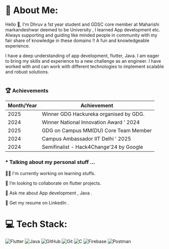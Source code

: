 # 💫 About Me:


Hello 👋, I'm Dhruv a 1st year student and GDSC core member at Maharishi markandeshwar deemed to be University , I learned App development etc. Always supporting and guiding like minded people in community with my fair share of knowledge in these domains !! A fun and  knowledgeable experience.

I have a deep understanding of app development, flutter, Java. I am eager to bring my skills and experience to a new challenge as an engineer. I have worked with and can work with different technologies to implement scalable and robust solutions.<br><br>


### 🏆  Achievements

| Month/Year     | Achievement                               |
|---------------|------------------------------------------|
| 2025    |  Winner  GDG Hackureka organised by GDG.                             |
| 2024   | Winner National Innovation Award ' 2024         |
| 2025   | GDG on Campus MM(DU) Core Team Member         |
| 2024          | Campus Ambassador IIT Delhi ' 2025  |
| 2024          | Semifinalist - Hack4Change'24 by Google  |




### * Talking about my personal stuff ...


  👨‍💻 I'm currently working on learning stuffs.

  👯 I’m looking to collaborate on flutter projects.

  💬 Ask me about App development , Java .

  📄 Get my resume on LinkedIn .
  
  


# 💻 Tech Stack:
![Flutter](https://img.shields.io/badge/Flutter-%2302569B.svg?style=for-the-badge&logo=Flutter&logoColor=white) ![Java](https://img.shields.io/badge/java-%23ED8B00.svg?style=for-the-badge&logo=openjdk&logoColor=white) ![GitHub](https://img.shields.io/badge/github-%23121011.svg?style=for-the-badge&logo=github&logoColor=white) ![Git](https://img.shields.io/badge/git-%23F05033.svg?style=for-the-badge&logo=git&logoColor=white) ![C](https://img.shields.io/badge/c-%2300599C.svg?style=for-the-badge&logo=c&logoColor=white) ![Firebase](https://img.shields.io/badge/firebase-%23039BE5.svg?style=for-the-badge&logo=firebase) ![Postman](https://img.shields.io/badge/Postman-FF6C37?style=for-the-badge&logo=postman&logoColor=white)




